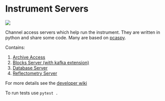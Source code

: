 # Instrument Servers

[<img src="https://github.com/ISISComputingGroup/EPICS-inst_servers/actions/workflows/lint-and-test-nightly.yml/badge.svg">](https://github.com/ISISComputingGroup/EPICS-inst_servers/actions/workflows/lint-and-test-nightly.yml)

Channel access servers which help run the instrument. They are written in python and share some code. Many are based on [pcaspy](https://pypi.org/project/pcaspy/).

Contains:

1. [Archive Access](https://github.com/ISISComputingGroup/ibex_developers_manual/wiki/Logging-from-the-archive)
1. [Blocks Server (with kafka extension)](https://github.com/ISISComputingGroup/ibex_developers_manual/wiki/BlockServer)
1. [Database Server](https://github.com/ISISComputingGroup/ibex_developers_manual/wiki/The-DatabaseServer)
1. [Reflectometry Server](https://github.com/ISISComputingGroup/ibex_developers_manual/wiki/Reflectometers)

For more details see the [developer wiki](https://github.com/ISISComputingGroup/ibex_developers_manual/wiki//System-components)

To run tests use `pytest .`
